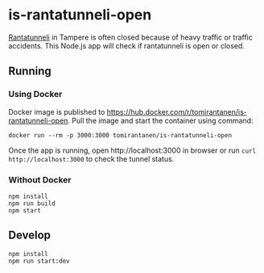 # is-rantatunneli-open

[Rantatunneli](https://fi.wikipedia.org/wiki/Tampereen_rantatunneli)
in Tampere is often closed because of heavy traffic or traffic accidents.
This Node.js app will check if rantatunneli is open or closed.

## Running

### Using Docker

Docker image is published to https://hub.docker.com/r/tomirantanen/is-rantatunneli-open.
Pull the image and start the container using command:

```
docker run --rm -p 3000:3000 tomirantanen/is-rantatunneli-open
```

Once the app is running, open http://localhost:3000 in browser or run `curl http://localhost:3000` to check the tunnel status.

### Without Docker

```
npm install
npm run build
npm start
```

## Develop

```
npm install
npm run start:dev
```
